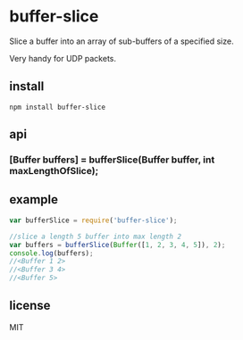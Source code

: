 # buffer-slice

Slice a buffer into an array of sub-buffers of a specified size.

Very handy for UDP packets.

## install

`npm install buffer-slice`

## api

### [Buffer buffers] = bufferSlice(Buffer buffer, int maxLengthOfSlice);

## example

```js
var bufferSlice = require('buffer-slice');

//slice a length 5 buffer into max length 2
var buffers = bufferSlice(Buffer([1, 2, 3, 4, 5]), 2);
console.log(buffers);
//<Buffer 1 2>
//<Buffer 3 4>
//<Buffer 5>
```

## license

MIT
